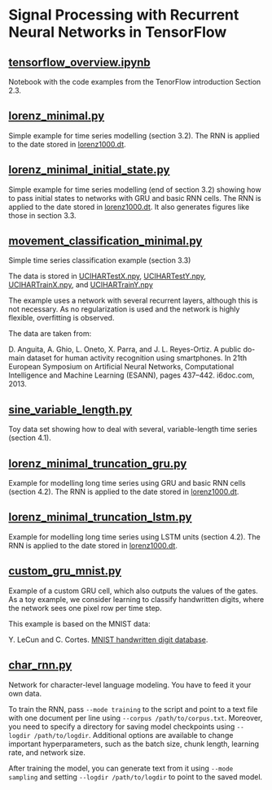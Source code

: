 # Signal Processing with Recurrent Neural Networks in TensorFlow

## [tensorflow_overview.ipynb](tensorflow_overview.ipynb)

Notebook with the code examples from the TenorFlow introduction Section 2.3.

## [lorenz_minimal.py](lorenz_minimal.py)

Simple example for time series modelling (section 3.2). The RNN is applied to the date stored in [lorenz1000.dt](data/lorenz1000.dt).

## [lorenz_minimal_initial_state.py](lorenz_minimal_initial_state.py)

Simple example for time series modelling (end of section 3.2) showing how to pass initial states to networks with GRU and basic RNN cells. The RNN is applied to the date stored in [lorenz1000.dt](data/lorenz1000.dt). It also generates figures like those in section 3.3.

## [movement_classification_minimal.py](movement_classification_minimal.py)

Simple time series classification example (section 3.3)

The data is stored in [UCIHARTestX.npy](data/UCIHARTestX.npy), [UCIHARTestY.npy](code/UCIHARTestY.npy), [UCIHARTrainX.npy](UCIHARTrainX.npy), and [UCIHARTrainY.npy](UCIHARTrainY.npy)

The example uses a network with several recurrent layers, although this is not necessary. As no regularization is used and the network is highly flexible, overfitting is observed.

The data are taken from:

D. Anguita, A. Ghio, L. Oneto, X. Parra, and J. L. Reyes-Ortiz. A public do- main dataset for human activity recognition using smartphones. In 21th European Symposium on Artificial Neural Networks, Computational Intelligence and Machine Learning (ESANN), pages 437–442. i6doc.com, 2013.

## [sine_variable_length.py](sine_variable_length.py)

Toy data set showing how to deal with several, variable-length time series (section 4.1).

## [lorenz_minimal_truncation_gru.py](lorenz_minimal_truncation_gru.py)

Example for modelling long time series using GRU and basic RNN cells (section 4.2). The RNN is applied to the date stored in [lorenz1000.dt](data/lorenz1000.dt).

## [lorenz_minimal_truncation_lstm.py](lorenz_minimal_truncation_lstm.py)

Example for modelling long time series using LSTM units (section 4.2). The RNN is applied to the date stored in [lorenz1000.dt](data/lorenz1000.dt).

## [custom_gru_mnist.py](custom_gru_mnist.py)

Example of a custom GRU cell, which also outputs the values of the gates. As a toy example, we consider learning to classify handwritten digits, where the network sees one pixel row per time step.

This example is based on the MNIST data:

Y. LeCun and C. Cortes. [MNIST handwritten digit database](http://yann.lecun.com/exdb/mnist/).


## [char_rnn.py](char_rnn.py)

Network for character-level language modeling. You have to feed it your own data.

To train the RNN, pass `--mode training` to the script and point to a text file
with one document per line using `--corpus /path/to/corpus.txt`. Moreover, you
need to specify a directory for saving model checkpoints using `--logdir
/path/to/logdir`. Additional options are available to change important 
hyperparameters, such as the batch size, chunk length, learning rate, and network
size.

After training the model, you can generate text from it using `--mode sampling`
and setting `--logdir /path/to/logdir` to point to the saved model.
